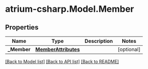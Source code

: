 # atrium-csharp.Model.Member
## Properties

Name | Type | Description | Notes
------------ | ------------- | ------------- | -------------
**_Member** | [**MemberAttributes**](MemberAttributes.md) |  | [optional] 

[[Back to Model list]](../README.md#documentation-for-models) [[Back to API list]](../README.md#documentation-for-api-endpoints) [[Back to README]](../README.md)

